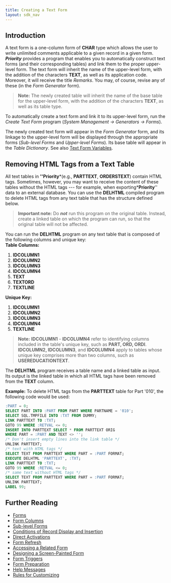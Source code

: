 ```yaml
---
title: Creating a Text Form
layout: sdk_nav
---
```


## Introduction

A text form is a one-column form of **CHAR** type which allows the user
to write unlimited comments applicable to a given record in a given
form. ***Priority*** provides a program that enables you to
automatically construct text forms (and their corresponding tables) and
link them to the proper upper-level form. The text form will inherit the
name of the upper-level form, with the addition of the characters
**TEXT**, as well as its application code. Moreover, it will receive the
title *Remarks*. You may, of course, revise any of these (in the *Form
Generator* form).



> **Note:** The newly created table will inherit the name of the base
table for the upper-level form, with the addition of the characters
**TEXT**, as well as its table type.



To automatically create a text form and link it to its upper-level form,
run the *Create Text Form* program (*System Management → Generators →
Forms*).



The newly created text form will appear in the *Form Generator* form,
and its linkage to the upper-level form will be displayed through the
appropriate forms (*Sub-level Forms* and *Upper-level Forms*). Its base
table will appear in the *Table Dictionary*. See also [Text Form
Variables](SQL-Variables#Text-Form-Variables ).

## Removing HTML Tags from a Text Table 

All text tables in **\'\'Priority***(e.g., **PARTTEXT**, **ORDERSTEXT**)
contain HTML tags. Sometimes, however, you may want to receive the
content of these tables without the HTML tags --- for example, when
exporting***Priority**\'\' data to an external database. You can use the
**DELHTML** compiled program to delete HTML tags from any text table
that has the structure defined below.



> **Important note:** Do ***not*** run this program on the original table.
Instead, create a linked table on which the program can run, so that the
original table will not be affected.



You can run the **DELHTML** program on any text table that is composed
of the following columns and unique key:\
**Table Columns:**

1.  **IDCOLUMN1**
2.  **IDCOLUMN2**
3.  **IDCOLUMN3**
4.  **IDCOLUMN4**
5.  **TEXT**
6.  **TEXTORD**
7.  **TEXTLINE**

**Unique Key:**

1.  **IDCOLUMN1**
2.  **IDCOLUMN2**
3.  **IDCOLUMN3**
4.  **IDCOLUMN4**
5.  **TEXTLINE**



> **Note:** **IDCOLUMN1** - **IDCOLUMN4** refer to identifying columns
included in the table\'s unique key, such as **PART, ORD, ORDI**.
**IDCOLUMN2, IDCOLUMN3**, and **IDCOLUMN4** apply to tables whose unique
key comprises more than two columns, such as **USEREDUCATIONTEXT**.



The **DELHTML** program receives a table name and a linked table as
input. Its output is the linked table in which all HTML tags have been
removed from the **TEXT** column.



**Example:** To delete HTML tags from the **PARTTEXT** table for Part
'010', the following code would be used:

```sql
:PART = 0;
SELECT PART INTO :PART FROM PART WHERE PARTNAME = '010';
SELECT SQL.TMPFILE INTO :TXT FROM DUMMY;
LINK PARTTEXT TO :TXT;
GOTO 99 WHERE :RETVAL <= 0;
INSERT INTO PARTTEXT SELECT * FROM PARTTEXT ORIG 
WHERE PART = :PART AND TEXT <> ''; 
/* Don't insert empty lines into the link table */
UNLINK PARTTEXT;
/* text with HTML tags */
SELECT TEXT FROM PARTTEXT WHERE PART = :PART FORMAT;
EXECUTE DELHTML 'PARTTEXT', :TXT;
LINK PARTTEXT TO :TXT;
GOTO 99 WHERE :RETVAL <= 0;
/* same text without HTML tags */
SELECT TEXT FROM PARTTEXT WHERE PART = :PART FORMAT;
UNLINK PARTTEXT;
LABEL 99;
```

## Further Reading 

-   [Forms](Forms )
-   [Form Columns](Form-Columns )
-   [Sub-level Forms](Sub-level-Forms )
-   [Conditions of Record Display and
    Insertion](Conditions-of-Record-Display-and-Insertion )
-   [Direct Activations](Direct-Activations )
-   [Form Refresh](Form-Refresh )
-   [Accessing a Related Form](Accessing-a-Related-Form )
-   [Designing a Screen-Painted
    Form](Designing-a-Screen-Painted-Form )
-   [Form Triggers](Form-Triggers )
-   [Form Preparation](Form-Preparation )
-   [Help Messages](Help-Messages )
-   [Rules for Customizing](Rules-for-Customizing )
